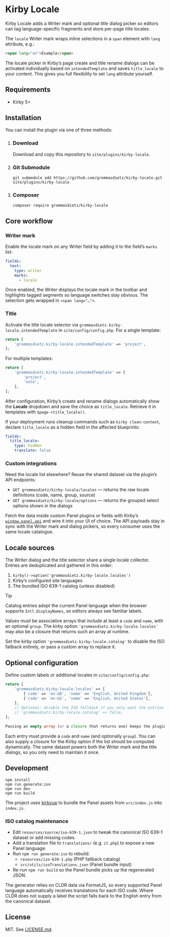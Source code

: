 # Kirby Locale

Kirby Locale adds a Writer mark and optional title dialog picker so editors can tag language-specific fragments and store per-page title locales.

The `locale` Writer mark wraps inline selections in a `span` element with `lang` attribute, e.g.:

```html
<span lang="en">Example</span>
```

The locale picker in Kirby’s page create and title rename dialogs can be activated individually based on `intendedTemplate` and saves `title_locale` to your content. This gives you full flexibility to set `lang` attribute yourself.

## Requirements

- Kirby 5+

## Installation

You can install the plugin via one of three methods:

1. ### Download

   Download and copy this repository to `site/plugins/kirby-locale`.

2. ### Git Submodule

   ```shell
   git submodule add https://github.com/grommasdietz/kirby-locale.git site/plugins/kirby-locale
   ```

3. ### Composer

   ```shell
   composer require grommasdietz/kirby-locale
   ```

## Core workflow

### Writer mark

Enable the locale mark on any Writer field by adding it to the field’s `marks` list:

```yaml
fields:
  text:
    type: writer
    marks:
      - locale
```

Once enabled, the Writer displays the locale mark in the toolbar and highlights tagged segments so language switches stay obvious. The selection gets wrapped in `<span lang="…">`.

### Title

Activate the title locale selector via `grommasdietz.kirby-locale.intendedTemplate` in `site/config/config.php`. For a single template:

```php
return [
    'grommasdietz.kirby-locale.intendedTemplate' => 'project',
];
```

For multiple templates:

```php
return [
    'grommasdietz.kirby-locale.intendedTemplate' => [
        'project',
        'note',
    ],
];
```

After configuration, Kirby’s create and rename dialogs automatically show the **Locale** dropdown and save the choice as `title_locale`. Retrieve it in templates with `$page->title_locale()`.

If your deployment runs cleanup commands such as `kirby clean:content`, declare `title_locale` as a hidden field in the affected blueprints:

```yaml
fields:
  title_locale:
    type: hidden
    translate: false
```

### Custom integrations

Need the locale list elsewhere? Reuse the shared dataset via the plugin’s API endpoints:

- `GET grommasdietz/kirby-locale/locales` &mdash; returns the raw locale definitions (code, name, group, source)
- `GET grommasdietz/kirby-locale/options` &mdash; returns the grouped select options shown in the dialogs

Fetch the data inside custom Panel plugins or fields with Kirby’s [`window.panel.api`](https://getkirby.com/docs/reference/panel/api#api-client) and wire it into your UI of choice. The API payloads stay in sync with the Writer mark and dialog pickers, so every consumer uses the same locale catalogue.

## Locale sources

The Writer dialog and the title selector share a single locale collector. Entries are deduplicated and gathered in this order:

1. `kirby()->option('grommasdietz.kirby-locale.locales')`
2. Kirby’s configured site languages
3. The bundled ISO 639-1 catalog (unless disabled)

> [!TIP]
> Catalog entries adopt the current Panel language when the browser supports `Intl.DisplayNames`, so editors always see familiar labels.

Values must be associative arrays that include at least a `code` and `name`, with an optional `group`. The kirby option `'grommasdietz.kirby-locale.locales'` may also be a closure that returns such an array at runtime.

Set the kirby option `'grommasdietz.kirby-locale.catalog'` to disable the ISO fallback entirely, or pass a custom array to replace it.

## Optional configuration

Define custom labels or additional locales in `site/config/config.php`:

```php
return [
    'grommasdietz.kirby-locale.locales' => [
        ['code' => 'en-GB', 'name' => 'English, United Kingdom'],
        ['code' => 'en-US', 'name' => 'English, United States'],
    ],
    // Optional: disable the ISO fallback if you only want the entries above
    // 'grommasdietz.kirby-locale.catalog' => false,
];

Passing an empty array (or a closure that returns one) keeps the plugin’s API active while skipping the bundled ISO catalog entirely.
```

Each entry must provide a `code` and `name` (and optionally `group`). You can also supply a closure for the Kirby option if the list should be computed dynamically. The same dataset powers both the Writer mark and the title dialogs, so you only need to maintain it once.

## Development

```shell
npm install
npm run generate:iso
npm run dev
npm run build
```

The project uses [kirbyup](https://github.com/johannschopplich/kirbyup) to bundle the Panel assets from `src/index.js` into `index.js`.

### ISO catalog maintenance

- Edit `resources/source/iso-639-1.json` to tweak the canonical ISO 639-1 dataset or add missing codes.
- Add a translation file to `translations/` (e.g. `it.php`) to expose a new Panel language.
- Run `npm run generate:iso` to rebuild:
  - `resources/iso-639-1.php` (PHP fallback catalog)
  - `src/utils/isoTranslations.json` (Panel bundle input)
- Re-run `npm run build` so the Panel bundle picks up the regenerated JSON.

The generator relies on CLDR data via FormatJS, so every supported Panel language automatically receives translations for each ISO code. Where CLDR does not supply a label the script falls back to the English entry from the canonical dataset.

## License

MIT. See [LICENSE.md](LICENSE.md).
